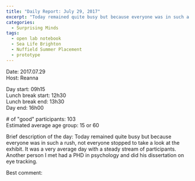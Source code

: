 ```yaml
---
title: "Daily Report: July 29, 2017"
excerpt: "Today remained quite busy but because everyone was in such a rush, not everyone stopped to take a look at the exhibit. "
categories:
  - Surprising Minds
tags:
  - open lab notebook
  - Sea Life Brighton
  - Nuffield Summer Placement
  - prototype
---
```


Date: 2017.07.29  
Host: Reanna  

Day start: 09h15   
Lunch break start: 12h30   
Lunch break end: 13h30  
Day end: 16h00  

\# of "good" participants: 103  
Estimated average age group: 15 or 60  

Brief description of the day: Today remained quite busy but because everyone was in such a rush, not everyone stopped to take a look at the exhibit. It was a very average day with a steady stream of participants. Another person I met had a PHD in psychology and did his dissertation on eye tracking. 

Best comment:
